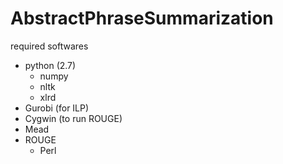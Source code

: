 # AbstractPhraseSummarization

required softwares
* python (2.7)
  * numpy
  * nltk
  * xlrd
* Gurobi (for ILP)
* Cygwin (to run ROUGE)
* Mead
* ROUGE
  * Perl
